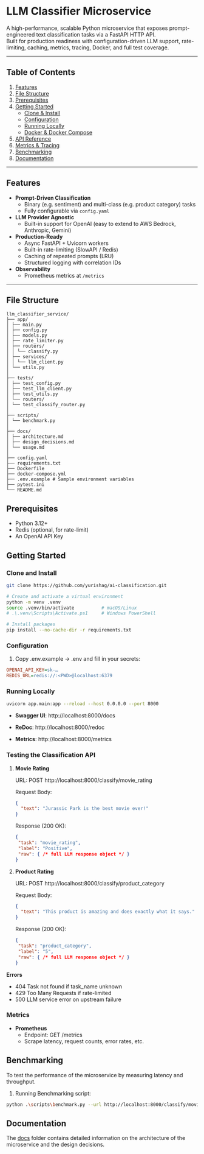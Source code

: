 <!-- Prerequisites:
Python
OpenAI API Key

1. Clone/copy the repo:

git clone https://github.com/yurishag/ai-classification.git
cd ai-classification

2. Create a .env in the project root with:
OPENAI_API_KEY="sk-...your key..."

3. Install dependencies into a virtual environment
python -m venv .venv
.\.venv\Scripts\Activate.ps1
pip install --no-cache-dir -r requirements.txt

4. Run with Uvicorn
uvicorn app.main:app --reload --host 0.0.0.0 --port 8000

5. Hit the API:
- curl -X POST http://localhost:8000/classify/sentiment \
  -H "Content-Type: application/json" \
  -d '{"text":"I loved this movie!"}'

  -->


# LLM Classifier Microservice

A high-performance, scalable Python microservice that exposes prompt-engineered text classification tasks via a FastAPI HTTP API.  
Built for production readiness with configuration-driven LLM support, rate-limiting, caching, metrics, tracing, Docker, and full test coverage.

---

## Table of Contents

1. [Features](#features)  
2. [File Structure](#file-structure)  
3. [Prerequisites](#prerequisites)  
4. [Getting Started](#getting-started)  
   - [Clone & Install](#clone--install)  
   - [Configuration](#configuration)  
   - [Running Locally](#running-locally)  
   - [Docker & Docker Compose](#docker--docker-compose)  
5. [API Reference](#api-reference)  
6. [Metrics & Tracing](#metrics--tracing)  
6. [Benchmarking](#benchmarking)  
7. [Documentation](#documentation)

---

## Features

- **Prompt-Driven Classification**  
  - Binary (e.g. sentiment) and multi-class (e.g. product category) tasks  
  - Fully configurable via `config.yaml`  
- **LLM Provider Agnostic**  
  - Built-in support for OpenAI (easy to extend to AWS Bedrock, Anthropic, Gemini)  
- **Production-Ready**  
  - Async FastAPI + Uvicorn workers  
  - Built-in rate-limiting (SlowAPI / Redis)  
  - Caching of repeated prompts (LRU)  
  - Structured logging with correlation IDs  
- **Observability**  
  - Prometheus metrics at `/metrics`   

---

## File Structure


```text
llm_classifier_service/
├── app/
│ ├── main.py 
│ ├── config.py 
│ ├── models.py 
│ ├── rate_limiter.py 
│ ├── routers/
│ │ └── classify.py
│ ├── services/
│ │ └── llm_client.py 
│ └── utils.py 
│
├── tests/
│ ├── test_config.py
│ ├── test_llm_client.py
│ ├── test_utils.py
│ └── routers/
│ └── test_classify_router.py
│
├── scripts/
│ └── benchmark.py 
│
├── docs/
│ ├── architecture.md
│ ├── design_decisions.md
│ └── usage.md
│
├── config.yaml 
├── requirements.txt 
├── Dockerfile
├── docker-compose.yml
├── .env.example # Sample environment variables
├── pytest.ini
└── README.md
```

## Prerequisites
- Python 3.12+
- Redis (optional, for rate-limit)
- An OpenAI API Key


## Getting Started

### Clone and Install
```bash
git clone https://github.com/yurishag/ai-classification.git

# Create and activate a virtual environment
python -m venv .venv
source .venv/bin/activate          # macOS/Linux
# .\.venv\Scripts\Activate.ps1     # Windows PowerShell

# Install packages
pip install --no-cache-dir -r requirements.txt
```

### Configuration

1. Copy .env.example → .env and fill in your secrets:
```ini
OPENAI_API_KEY=sk-…
REDIS_URL=redis://:<PWD>@localhost:6379
```

### Running Locally

```bash
uvicorn app.main:app --reload --host 0.0.0.0 --port 8000
```

- **Swagger UI**: http://localhost:8000/docs

- **ReDoc**: http://localhost:8000/redoc

- **Metrics**: http://localhost:8000/metrics


### Testing the Classification API
1. **Movie Rating**

    URL: POST  http://localhost:8000/classify/movie_rating

    Request Body:
    ```json
    {
      "text": "Jurassic Park is the best movie ever!"
    }
    ```

    Response (200 OK):
     ```json
    {
      "task": "movie_rating",
      "label": "Positive",
      "raw": { /* full LLM response object */ }
    }
    ```

2. **Product Rating**

    URL: POST  http://localhost:8000/classify/product_category

    Request Body:
    ```json
    {
      "text": "This product is amazing and does exactly what it says."
    }
    ```

    Response (200 OK):
     ```json
    {
      "task": "product_category",
      "label": "5",
      "raw": { /* full LLM response object */ }
    }
    ```

**Errors**
- 404 Task not found if task_name unknown
- 429 Too Many Requests if rate-limited
- 500 LLM service error on upstream failure



### Metrics
- **Prometheus**
    - Endpoint: GET /metrics
    - Scrape latency, request counts, error rates, etc.


## Benchmarking
To test the performance of the microservice by measuring latency and throughput.

1. Running Benchmarking script:
```bash
python .\scripts\benchmark.py --url http://localhost:8000/classify/movie_rating --text "This movie is great" --requests 30 --concurrency 10
```

## Documentation
The [docs](https://github.com/yurishag/ai-classification/tree/main/docs) folder contains detailed information on the architecture of the microservice and the design decisions.